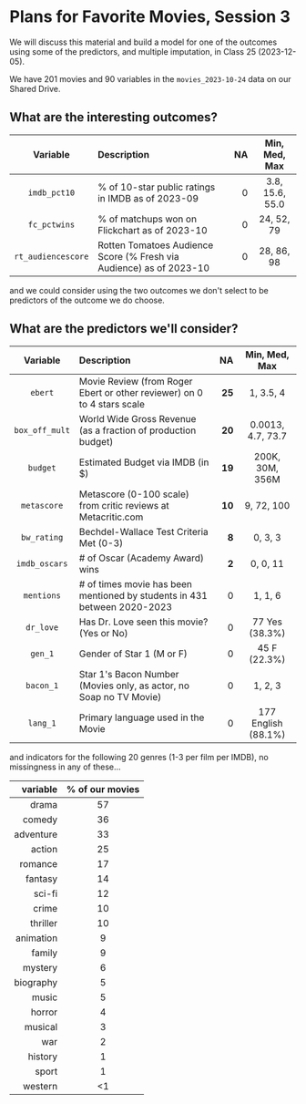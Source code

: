# Plans for Favorite Movies, Session 3

We will discuss this material and build a model for one of the outcomes using some of the predictors, and multiple imputation, in Class 25 (2023-12-05).

We have 201 movies and 90 variables in the `movies_2023-10-24` data on our Shared Drive.

## What are the interesting outcomes?

Variable | Description | NA | Min, Med, Max
:-------------: | :------------------------------------------------------------------ | ---: | :---------:
`imdb_pct10` | % of 10-star public ratings in IMDB as of 2023-09 | 0 | 3.8, 15.6, 55.0
`fc_pctwins` | % of matchups won on Flickchart as of 2023-10 | 0 | 24, 52, 79
`rt_audiencescore` | Rotten Tomatoes Audience Score (% Fresh via Audience) as of 2023-10 | 0 | 28, 86, 98

and we could consider using the two outcomes we don't select to be predictors of the outcome we do choose.

## What are the predictors we'll consider?

Variable | Description | NA | Min, Med, Max
:-------------: | :------------------------------------------------------------------ | ---: | :---------:
`ebert` | Movie Review (from Roger Ebert or other reviewer) on 0 to 4 stars scale | **25** | 1, 3.5, 4
`box_off_mult` | World Wide Gross Revenue (as a fraction of production budget) | **20** | 0.0013, 4.7, 73.7
`budget` | Estimated Budget via IMDB (in $) | **19** | 200K,	30M,	356M
`metascore` | Metascore (0-100 scale) from critic reviews at Metacritic.com | **10** | 9, 72, 100
`bw_rating` | Bechdel-Wallace Test Criteria Met (0-3) | **8** | 0, 3, 3
`imdb_oscars` | # of Oscar (Academy Award) wins | **2** | 0, 0, 11
`mentions` | # of times movie has been mentioned by students in 431 between 2020-2023 | 0 | 1, 1, 6
`dr_love` | Has Dr. Love seen this movie? (Yes or No) | 0 | 77 Yes (38.3%)
`gen_1` | Gender of Star 1 (M or F) | 0 | 45 F (22.3%)
`bacon_1` | Star 1's Bacon Number (Movies only, as actor, no Soap no TV Movie) | 0 | 1, 2, 3
`lang_1` | Primary language used in the Movie | 0 | 177 English (88.1%)

and indicators for the following 20 genres (1-3 per film per IMDB), no missingness in any of these...

variable | % of our movies
---------: | :----------:
drama | 57
comedy | 36
adventure | 33
action | 25
romance | 17
fantasy | 14
sci-fi | 12
crime | 10
thriller | 10
animation | 9
family | 9
mystery | 6
biography | 5
music | 5
horror | 4
musical | 3
war | 2
history | 1
sport | 1
western | <1


